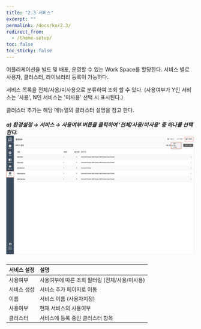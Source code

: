 ```yaml
---
title: "2.3 서비스"
excerpt: ""
permalink: /docs/ko/2.3/
redirect_from:
  - /theme-setup/
toc: false
toc_sticky: false
---
```



어플리케이션을 빌드 및 배포, 운영할 수 있는 Work Space를 할당한다. 서비스 별로 사용자, 클러스터, 라이브러리 등록이 가능하다.

서비스 목록을 전체/사용/미사용으로 분류하여 조회 할 수 있다. \(사용여부가 Y인 서비스는 '사용', N인 서비스는 '미사용' 선택 시 표시된다.\)

클러스터 추가는 해당 메뉴얼의 클러스터 설명을 참고 한다.

##### a\) 환경설정 → 서비스 →  사용여부 버튼을 클릭하여 '전체/사용/미사용' 중 하나를 선택한다.![](/assets/KR/3.0.0/2.3_1.png)

| **서비스 설정** | **설명** |
| :--- | :--- |
| 사용여부 | 사용여부에 따른 조회 필터링 (전체/사용/미사용\) |
| 서비스 생성 | 서비스 추가 페이지로 이동 |
| 이름 | 서비스 이름 \(사용자지정\) |
| 사용여부 | 현재 서비스의 사용여부 |
| 클러스터 | 서비스에 등록 중인 클러스터 항목 |
